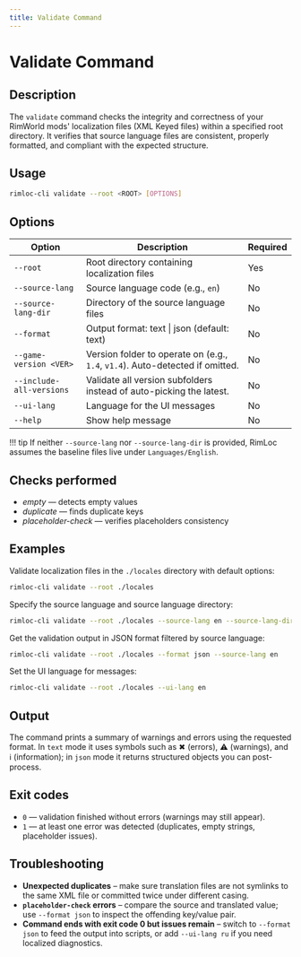 ```yaml
---
title: Validate Command
---
```


# Validate Command

## Description

The `validate` command checks the integrity and correctness of your RimWorld mods' localization files (XML Keyed files) within a specified root directory. It verifies that source language files are consistent, properly formatted, and compliant with the expected structure.

## Usage

```bash
rimloc-cli validate --root <ROOT> [OPTIONS]
```

## Options

| Option                 | Description                                                      | Required |
|------------------------|------------------------------------------------------------------|----------|
| `--root`               | Root directory containing localization files                     | Yes      |
| `--source-lang`        | Source language code (e.g., `en`)                                | No       |
| `--source-lang-dir`    | Directory of the source language files                            | No       |
| `--format`             | Output format: text \| json (default: text)                       | No       |
| `--game-version <VER>` | Version folder to operate on (e.g., `1.4`, `v1.4`). Auto-detected if omitted. | No |
| `--include-all-versions` | Validate all version subfolders instead of auto-picking the latest. | No |
| `--ui-lang`            | Language for the UI messages                                     | No       |
| `--help`               | Show help message                                                 | No       |

!!! tip
    If neither `--source-lang` nor `--source-lang-dir` is provided, RimLoc assumes the baseline files live under `Languages/English`.

## Checks performed

- *empty* — detects empty values  
- *duplicate* — finds duplicate keys  
- *placeholder-check* — verifies placeholders consistency  

## Examples

Validate localization files in the `./locales` directory with default options:

```bash
rimloc-cli validate --root ./locales
```

Specify the source language and source language directory:

```bash
rimloc-cli validate --root ./locales --source-lang en --source-lang-dir ./locales/en
```

Get the validation output in JSON format filtered by source language:

```bash
rimloc-cli validate --root ./locales --format json --source-lang en
```

Set the UI language for messages:

```bash
rimloc-cli validate --root ./locales --ui-lang en
```

## Output

The command prints a summary of warnings and errors using the requested format. In `text` mode it uses symbols such as ✖ (errors), ⚠ (warnings), and ℹ (information); in `json` mode it returns structured objects you can post-process.

## Exit codes

- `0` — validation finished without errors (warnings may still appear).
- `1` — at least one error was detected (duplicates, empty strings, placeholder issues).

## Troubleshooting

- **Unexpected duplicates** – make sure translation files are not symlinks to the same XML file or committed twice under different casing.
- **`placeholder-check` errors** – compare the source and translated value; use `--format json` to inspect the offending key/value pair.
- **Command ends with exit code 0 but issues remain** – switch to `--format json` to feed the output into scripts, or add `--ui-lang ru` if you need localized diagnostics.
